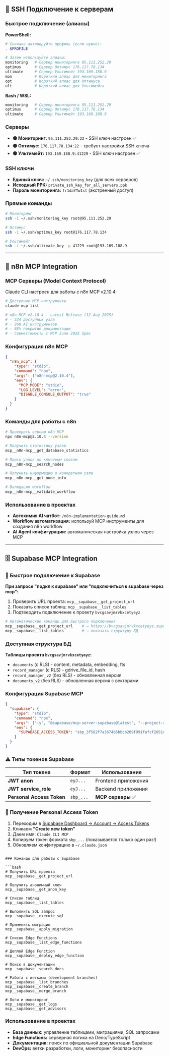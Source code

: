 ## 🔑 SSH Подключение к серверам

### Быстрое подключение (алиасы)

**PowerShell:**
```powershell
# Сначала активируйте профиль (если нужно):
. $PROFILE

# Затем используйте алиасы:
monitoring   # Сервер мониторинга 95.111.252.29
optimus      # Сервер Оптимус 176.117.78.134
ultimate     # Сервер Ультимейт 193.169.188.9
mon          # Короткий алиас для мониторинга
opt          # Короткий алиас для Оптимуса
ult          # Короткий алиас для Ультимейта
```

**Bash / WSL:**
```bash
monitoring   # Сервер мониторинга 95.111.252.29
optimus      # Сервер Оптимус 176.117.78.134
ultimate     # Сервер Ультимейт 193.169.188.9
```

### Серверы

- **🟢 Мониторинг:** `95.111.252.29:22` - SSH ключ настроен ✅
- **🟡 Оптимус:** `176.117.78.134:22` - требует настройки SSH ключа
- **🟢 Ультимейт:** `193.169.188.9:41229` - SSH ключ настроен ✅

### SSH ключи

- **Единый ключ:** `~/.ssh/monitoring_key` (для всех серверов)
- **Исходный PPK:** `private_ssh_key_for_all_servers.ppk`
- **Пароль мониторинга:** `fr1daYTw1st` (экстренный доступ)

### Прямые команды

```bash
# Мониторинг
ssh -i ~/.ssh/monitoring_key root@95.111.252.29

# Оптимус
ssh -i ~/.ssh/optimus_key root@176.117.78.134

# Ультимейт
ssh -i ~/.ssh/ultimate_key -p 41229 root@193.169.188.9
```

---

## 🤖 n8n MCP Integration

### MCP Серверы (Model Context Protocol)

Claude CLI настроен для работы с n8n MCP v2.10.4:

```bash
# Доступные MCP инструменты
claude mcp list

# n8n MCP v2.10.4 - Latest Release (12 Aug 2025)
# - 534 доступных узла
# - 268 AI инструментов  
# - 88% покрытие документации
# - Совместимость с MCP June 2025 Spec
```

### Конфигурация n8n MCP

```json
{
  "n8n_mcp": {
    "type": "stdio",
    "command": "npx",
    "args": ["n8n-mcp@2.10.4"],
    "env": {
      "MCP_MODE": "stdio",
      "LOG_LEVEL": "error",
      "DISABLE_CONSOLE_OUTPUT": "true"
    }
  }
}
```

### Команды для работы с n8n

```bash
# Проверить версию n8n MCP
npx n8n-mcp@2.10.4 --version

# Получить статистику узлов
mcp__n8n-mcp__get_database_statistics

# Поиск узлов по ключевым словам
mcp__n8n-mcp__search_nodes

# Получить информацию о конкретном узле
mcp__n8n-mcp__get_node_info

# Валидация workflow
mcp__n8n-mcp__validate_workflow
```

### Использование в проектах

- **Автохимия AI чатбот:** `/n8n-implementation-guide.md`
- **Workflow автоматизация:** используй MCP инструменты для создания n8n workflow
- **AI Agent конфигурации:** автоматическая настройка узлов через MCP

---

## 🗄️ Supabase MCP Integration

### 🔗 Быстрое подключение к Supabase

**При запросе "подкл к supabase" или "подключиться к supabase через mcp":**

1. Проверить URL проекта: `mcp__supabase__get_project_url`
2. Показать список таблиц: `mcp__supabase__list_tables`
3. Подтвердить подключение к проекту `bvcgsavjmrvkxcetyeyz`

```bash
# Автоматические команды для быстрого подключения
mcp__supabase__get_project_url    # → https://bvcgsavjmrvkxcetyeyz.supabase.co
mcp__supabase__list_tables        # → показать структуру БД
```

### Доступная структура БД

**Таблицы проекта `bvcgsavjmrvkxcetyeyz`:**
- `documents` (с RLS) - content, metadata, embedding, fts
- `record_manager` (с RLS) - gdrive_file_id, hash  
- `record_manager_v2` (без RLS) - обновленная версия
- `documents_v2` (без RLS) - обновленная версия с векторами

### Конфигурация Supabase MCP

```json
{
  "supabase": {
    "type": "stdio", 
    "command": "npx",
    "args": ["-y", "@supabase/mcp-server-supabase@latest", "--project-ref=bvcgsavjmrvkxcetyeyz"],
    "env": {
      "SUPABASE_ACCESS_TOKEN": "sbp_3f582f7a367405bbcb209f991fafcf2651d95020"
    }
  }
}
```

### ⚠️ Типы токенов Supabase

| Тип токена | Формат | Использование |
|------------|--------|---------------|
| **JWT anon** | `eyJ...` | Frontend приложения |
| **JWT service_role** | `eyJ...` | Backend приложения |
| **Personal Access Token** | `sbp_...` | **MCP серверы** ✅ |

### 🔧 Получение Personal Access Token

1. Переходим в [Supabase Dashboard → Account → Access Tokens](https://supabase.com/dashboard/account/tokens)
2. Кликаем **"Create new token"**
3. Даем имя: `Claude CLI MCP`
4. Копируем токен формата `sbp_...` (показывается только один раз!)
5. Обновляем конфигурацию в `~/.claude.json`
```

### Команды для работы с Supabase

```bash
# Получить URL проекта
mcp__supabase__get_project_url

# Получить анонимный ключ
mcp__supabase__get_anon_key

# Список таблиц
mcp__supabase__list_tables

# Выполнить SQL запрос
mcp__supabase__execute_sql

# Применить миграцию
mcp__supabase__apply_migration

# Список Edge Functions
mcp__supabase__list_edge_functions

# Деплой Edge Function
mcp__supabase__deploy_edge_function

# Поиск в документации
mcp__supabase__search_docs

# Работа с ветками (development branches)
mcp__supabase__list_branches
mcp__supabase__create_branch
mcp__supabase__merge_branch

# Логи и мониторинг
mcp__supabase__get_logs
mcp__supabase__get_advisors
```

### Использование в проектах

- **База данных:** управление таблицами, миграциями, SQL запросами
- **Edge Functions:** серверная логика на Deno/TypeScript
- **Документация:** поиск по официальной документации Supabase
- **DevOps:** ветки разработки, логи, мониторинг безопасности

